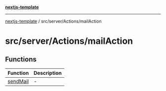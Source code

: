 [**nextjs-template**](README.md)

---

[nextjs-template](README.md) / src/server/Actions/mailAction

# src/server/Actions/mailAction

## Functions

| Function                                                       | Description |
| -------------------------------------------------------------- | ----------- |
| [sendMail](src.server.Actions.mailAction.Function.sendMail.md) | -           |
